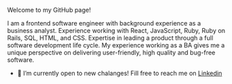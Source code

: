 Welcome to my GitHub page!

I am a frontend software engineer with background experience as a business analyst. Experience working with React, JavaScript, Ruby, Ruby on Rails, SQL, HTML, and CSS. Expertise in leading a product through a full software development life cycle. My experience working as a BA gives me a unique perspective on delivering user-friendly, high quality and bug-free software.

- 🔭 I’m currently open to new chalanges! Fill free to reach me on [Linkedin](https://www.linkedin.com/in/antonina-orobets-2039396b/)

<!--
**antoninaorobets/antoninaorobets** is a ✨ _special_ ✨ repository because its `README.md` (this file) appears on your GitHub profile.

Here are some ideas to get you started:

- 🔭 I’m currently working on ...
- 🌱 I’m currently learning ...
- 👯 I’m looking to collaborate on ...
- 🤔 I’m looking for help with ...
- 💬 Ask me about ...
- 📫 How to reach me: ...
- 😄 Pronouns: ...
- ⚡ Fun fact: ...
-->
